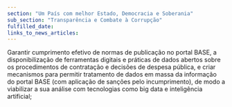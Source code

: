 ```yaml
---
section: "Um País com melhor Estado, Democracia e Soberania"
sub_section: "Transparência e Combate à Corrupção"
fulfilled_date:
links_to_news_articles:
---
```


Garantir cumprimento efetivo de normas de publicação no portal BASE, a disponibilização de ferramentas digitais e práticas de dados abertos sobre os procedimentos de contratação e decisões de despesa pública, e criar mecanismos para permitir tratamento de dados em massa da informação do portal BASE (com aplicação de sanções pelo incumprimento), de modo a viabilizar a sua análise com tecnologias como big data e inteligência artificial;